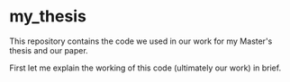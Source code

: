 # my_thesis
This repository contains the code we used in our work for my Master's thesis and our paper.

First let me explain the working of this code (ultimately our work) in brief.

